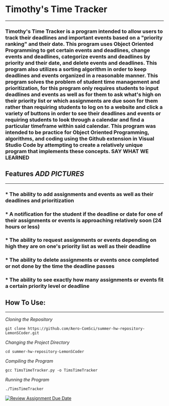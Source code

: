 # Timothy's Time Tracker
---
### Timothy's Time Tracker is a program intended to allow users to track their deadlines and important events based on a "priority ranking" and their date. This program uses Object Oriented Programming to get certain events and deadlines, change events and deadlines, categorize events and deadlines by priority and their date, and delete events and deadlines. This program also utilizes a sorting algorithm in order to keep deadlines and events organized in a reasonable manner. This program solves the problem of student time management and prioritization, for this program only requires students to input deadlines and events as well as for them to ask what's high on their priority list or which assignments are due soon for them rather than requiring students to log on to a website and click a variety of buttons in order to see their deadlines and events or requiring students to look through a calendar and find a particular timeframe within said calendar. This program was intended to be practice for Object Oriented Programming, algorithms, and coding using the Github extension in Visual Studio Code by attempting to create a relatively unique program that implements these concepts. **SAY WHAT WE LEARNED**

## Features *ADD PICTURES*
---
### * The ability to add assignments and events as well as their deadlines and prioritization
### * A notification for the student if the deadline or date for one of their assignments or events is approaching relatively soon (24 hours or less)
### * The ability to request assignments or events depending on high they are on one's priority list as well as their deadline
### * The ability to delete assignments or events once completed or not done by the time the deadline passes
### * The ability to see exactly how many assignments or events fit a certain priority level or deadline

## How To Use:
---
*Cloning the Repository*
```
git clone https://github.com/Aero-ComSci/summer-hw-repository-LemonSCoder.git
```
*Changing the Project Directory*
```
cd summer-hw-repository-LemonSCoder
```
*Compiling the Program*
```
gcc TimsTimeTracker.py -o TimsTimeTracker
```
*Running the Program*
```
./TimsTimeTracker
```


[![Review Assignment Due Date](https://classroom.github.com/assets/deadline-readme-button-22041afd0340ce965d47ae6ef1cefeee28c7c493a6346c4f15d667ab976d596c.svg)](https://classroom.github.com/a/OgHQm8Y-)
